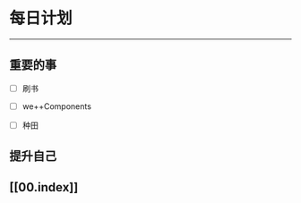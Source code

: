 
# 每日计划
---
## 重要的事

- [ ]  刷书
- [ ]  we++Components
- [ ]  种田



## 提升自己

  



## [[00.index]]










